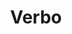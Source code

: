 ---
title: "Verbo"
description: "Master Any Language with AI: The Modern Coach for Grammar and Pronunciation"
main:
  id: 3
  content: |
    Verbo is the next-generation language learning coach, powered by Gemini AI and built to finally solve the hardest parts of fluency: accurate grammar and natural pronunciation. Built with a modern, cross-platform architecture, Verbo offers a personalized, conversational experience available on iOS, Android, and Web, making language mastery truly accessible.
  imgCard: "@/images/verbo_app_card.jpg"
  imgMain: "@/images/verbo_app_main.jpg"
  imgAlt: "Illustration of Verbo AI language chat interface"
tabs:
  - id: "tabs-with-card-item-1"
    dataTab: "#tabs-with-card-1"
    title: "Overview"
  - id: "tabs-with-card-item-2"
    dataTab: "#tabs-with-card-2"
    title: "Coaching Features"
  - id: "tabs-with-card-item-3"
    dataTab: "#tabs-with-card-3"
    title: "Tech & Monetization"
longDescription:
  title: "From Particle Mistakes to Pitch Perfect Fluency"
  subTitle: |
    Verbo isn’t just a vocabulary app; it’s an intelligent partner that focuses on depth over breadth. Our coach uses Gemini Live API for real-time conversation, instantly spotting errors in complex structures like Korean particles and Japanese pitch accent. Whether you're texting or speaking, Verbo provides the targeted feedback necessary to move beyond beginner mistakes and speak with native confidence.
  btnTitle: "Start Your Free Coaching Session"
  btnURL: "/signup"
descriptionList:
  - title: "Master Grammar in Context"
    subTitle: "Get instant, detailed explanations for every single mistake, helping you understand the 'why' behind the correction instead of just memorizing the fix."
  - title: "Live Pronunciation Feedback"
    subTitle: "Use the optional Live Voice Mode to practice speaking. The AI analyzes your audio and gives precise tips on phonetic nuances and intonation."
  - title: "Adaptive Review System (Pro)"
    subTitle: "Verbo automatically generates targeted quizzes based on your past mistakes, ensuring you never repeat the same grammar error twice."
specificationsLeft:
  - title: "Full Cross-Platform Delivery"
    subTitle: "Built with a single codebase (e.g., Flutter) for a consistent, high-performance experience on iOS, Android, and Web browsers."
  - title: "Firebase Authentication"
    subTitle: "Secure sign-up and sign-in ensures all user progress, streak count, and learning history are individually and persistently saved."
  - title: "Expert Language Focus"
    subTitle: "Specialized system instructions for complex languages like **Korean (Hangul/Postpositions)** and **Japanese (Kanji/Particles)**."
  - title: "Modern Dark Mode UI"
    subTitle: "Clean, distraction-free interface with a Dark Mode theme to keep the user focused on the conversation."
specificationsRight:
  - title: "Dual Communication Modes"
    subTitle: "Seamlessly switch between text chat and the low-latency Live Voice Conversation Mode within the same interface."
  - title: "Subscription Gated Features"
    subTitle: "Core features (Grammar Explanations, Adaptive Review) are reserved for Verbo Pro subscribers to ensure premium quality."
  - title: "Scalable Cloud Backend"
    subTitle: "Leveraging Firebase Cloud Firestore for scalable, real-time data synchronization across all user devices."
  - title: "Global State Management"
    subTitle: "Robust state architecture (Provider/Bloc/Context) ensures accurate authentication, routing, and instant language switching."
blueprints:
  first: "@/images/verboapp.png"
  second: "@/images/lunaai.png"

---